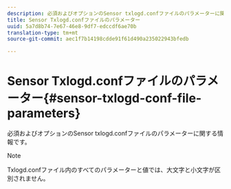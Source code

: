 ```yaml
---
description: 必須およびオプションのSensor txlogd.confファイルのパラメーターに関する情報です。
title: Sensor Txlogd.confファイルのパラメーター
uuid: 5a7d8b74-7e67-46e8-9df7-edccdf6ae70b
translation-type: tm+mt
source-git-commit: aec1f7b14198cdde91f61d490a235022943bfedb

---
```



# Sensor Txlogd.confファイルのパラメーター{#sensor-txlogd-conf-file-parameters}

必須およびオプションのSensor txlogd.confファイルのパラメーターに関する情報です。

>[!NOTE]
>
>Txlogd.confファイル内のすべてのパラメーターと値では、大文字と小文字が区別されません。

